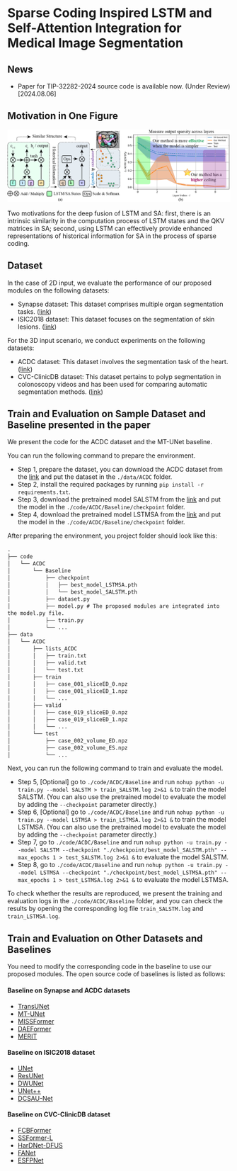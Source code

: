 # Sparse Coding Inspired LSTM and Self-Attention Integration for Medical Image Segmentation

## News
- Paper for TIP-32282-2024 source code is available now. (Under Review) [2024.08.06]

## Motivation in One Figure

![Our motivation](structure.png)

Two motivations for the deep fusion of LSTM and SA: first, there is an intrinsic similarity in the computation process of LSTM states and the QKV matrices in SA; second, using LSTM can effectively provide enhanced representations of historical information for SA in the process of sparse coding.

## Dataset

In the case of 2D input, we evaluate the performance of our proposed modules on the following datasets:

* Synapse dataset: This dataset comprises multiple organ segmentation tasks. ([link](https://www.synapse.org/\#!Synapse:syn3193805/wiki/217789))
* ISIC2018 dataset: This dataset focuses on the segmentation of skin lesions. ([link](https://challenge.isic-archive.com/landing/2018/))

For the 3D input scenario, we conduct experiments on the following datasets:

* ACDC dataset: This dataset involves the segmentation task of the heart. ([link](https://www.creatis.insa-lyon.fr/Challenge/acdc/))
* CVC-ClinicDB dataset: This dataset pertains to polyp segmentation in colonoscopy videos and has been used for comparing automatic segmentation methods. ([link](https://polyp.grand-challenge.org/CVCClinicDB/))

## Train and Evaluation on Sample Dataset and Baseline presented in the paper

We present the code for the ACDC dataset and the MT-UNet baseline. 

You can run the following command to prepare the environment.

- Step 1, prepare the dataset, you can download the ACDC dataset from the [link](https://www.creatis.insa-lyon.fr/Challenge/acdc/) and put the dataset in the `./data/ACDC` folder.
- Step 2, install the required packages by running `pip install -r requirements.txt`.
- Step 3, download the pretrained model SALSTM from the [link](https://drive.google.com/file/d/1i8vX2fZFt4erbSe5iu0fjLRZ7j4LTtgk/view?usp=drive_link) and put the model in the `./code/ACDC/Baseline/checkpoint` folder.
- Step 4, download the pretrained model LSTMSA from the [link](https://drive.google.com/file/d/166k8fyVdvuUdjGPK-DlnCXTWO4Y70Rxe/view?usp=drive_link) and put the model in the `./code/ACDC/Baseline/checkpoint` folder.

After preparing the environment, you project folder should look like this:

```shell
.
├── code
│   └── ACDC
│       └── Baseline
│           ├── checkpoint
│           │   ├── best_model_LSTMSA.pth
│           │   └── best_model_SALSTM.pth
│           ├── dataset.py
│           ├── model.py # The proposed modules are integrated into the model.py file.
│           ├── train.py
│           └── ...
├── data
│   └── ACDC
│       ├── lists_ACDC
│       │   ├── train.txt
│       │   ├── valid.txt
│       │   └── test.txt
│       ├── train
│       │   ├── case_001_sliceED_0.npz
│       │   ├── case_001_sliceED_1.npz
│       │   └── ...
│       ├── valid
│       │   ├── case_019_sliceED_0.npz
│       │   ├── case_019_sliceED_1.npz
│       │   └── ...
│       └── test
│           ├── case_002_volume_ED.npz
│           ├── case_002_volume_ES.npz
│           └── ...
```

Next, you can run the following command to train and evaluate the model.

- Step 5, [Optional] go to `./code/ACDC/Baseline` and run `nohup python -u train.py --model SALSTM > train_SALSTM.log 2>&1 &` to train the model SALSTM. (You can also use the pretrained model to evaluate the model by adding the `--checkpoint` parameter directly.)
- Step 6, [Optional] go to `./code/ACDC/Baseline` and run `nohup python -u train.py --model LSTMSA > train_LSTMSA.log 2>&1 &` to train the model LSTMSA. (You can also use the pretrained model to evaluate the model by adding the `--checkpoint` parameter directly.)
- Step 7, go to `./code/ACDC/Baseline` and run `nohup python -u train.py --model SALSTM --checkpoint "./checkpoint/best_model_SALSTM.pth" --max_epochs 1 > test_SALSTM.log 2>&1 &` to evaluate the model SALSTM.
- Step 8, go to `./code/ACDC/Baseline` and run `nohup python -u train.py --model LSTMSA --checkpoint "./checkpoint/best_model_LSTMSA.pth" --max_epochs 1 > test_LSTMSA.log 2>&1 &` to evaluate the model LSTMSA.

To check whether the results are reproduced, we present the training and evaluation logs in the `./code/ACDC/Baseline` folder, and you can check the results by opening the corresponding log file `train_SALSTM.log` and `train_LSTMSA.log`.

## Train and Evaluation on Other Datasets and Baselines

You need to modify the corresponding code in the baseline to use our proposed modules.
The open source code of baselines is listed as follows:

#### Baseline on Synapse and ACDC datasets

* [TransUNet](https://github.com/Beckschen/TransUNet)
* [MT-UNet](https://github.com/Dootmaan/MT-UNet)
* [MISSFormer](https://github.com/ZhifangDeng/MISSFormer)
* [DAEFormer](https://github.com/mindflow-institue/DAEFormer)
* [MERIT](https://github.com/SLDGroup/MERIT)

#### Baseline on ISIC2018 dataset

* [UNet](https://github.com/TomAndHelen/UNet_Family)
* [ResUNet](https://github.com/TomAndHelen/UNet_Family)
* [DWUNet](https://github.com/TomAndHelen/UNet_Family)
* [UNet++](https://github.com/TomAndHelen/UNet_Family)
* [DCSAU-Net](https://github.com/xq141839/DCSAU-Net)

#### Baseline on CVC-ClinicDB dataset

* [FCBFormer](https://github.com/ESandML/FCBFormer)
* [SSFormer-L](https://github.com/Qiming-Huang/ssformer)
* [HarDNet-DFUS](https://github.com/YuWenLo/HarDNet-DFUS)
* [FANet](https://github.com/feinanshan/FANet)
* [ESFPNet](https://github.com/dumyCq/ESFPNet)
